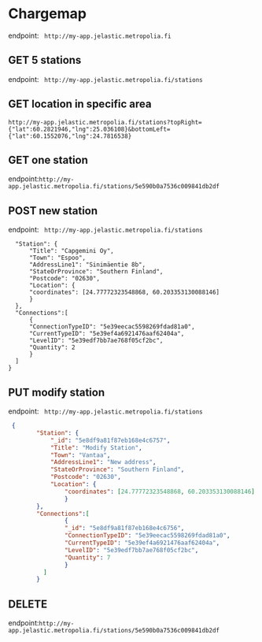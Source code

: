 # Chargemap

endpoint: ` http://my-app.jelastic.metropolia.fi`

## GET 5 stations
endpoint: ` http://my-app.jelastic.metropolia.fi/stations`
## GET location in specific area
 `http://my-app.jelastic.metropolia.fi/stations?topRight={"lat":60.2821946,"lng":25.036108}&bottomLeft={"lat":60.1552076,"lng":24.7816538}`
## GET one station
endpoint:`http://my-app.jelastic.metropolia.fi/stations/5e590b0a7536c009841db2df`
## POST new station
endpoint: ` http://my-app.jelastic.metropolia.fi/stations`
  ```JSON{
    "Station": {
        "Title": "Capgemini Oy",
        "Town": "Espoo",
        "AddressLine1": "Sinimäentie 8b",
        "StateOrProvince": "Southern Finland",
        "Postcode": "02630",
        "Location": {
        "coordinates": [24.77772323548868, 60.203353130088146]
        }
    },
    "Connections":[
        {
        "ConnectionTypeID": "5e39eecac5598269fdad81a0",
        "CurrentTypeID": "5e39ef4a6921476aaf62404a",
        "LevelID": "5e39edf7bb7ae768f05cf2bc",
        "Quantity": 2
        }
    ]
}
````

## PUT modify station
endpoint: ` http://my-app.jelastic.metropolia.fi/stations`
```JSON
 {
        "Station": {
            "_id": "5e8df9a81f87eb168e4c6757",
            "Title": "Modify Station",
            "Town": "Vantaa",
            "AddressLine1": "New address",
            "StateOrProvince": "Southern Finland",
            "Postcode": "02630",
            "Location": {
                "coordinates": [24.77772323548868, 60.203353130088146]
                }
        },
        "Connections":[
                {
                "_id": "5e8df9a81f87eb168e4c6756",
                "ConnectionTypeID": "5e39eecac5598269fdad81a0",
                "CurrentTypeID": "5e39ef4a6921476aaf62404a",
                "LevelID": "5e39edf7bb7ae768f05cf2bc",
                "Quantity": 7
                }
          ]
        }
```



## DELETE
endpoint:`http://my-app.jelastic.metropolia.fi/stations/5e590b0a7536c009841db2df`

